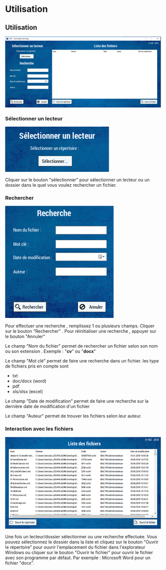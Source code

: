# Utilisation

## Utilisation

![](../.gitbook/assets/copy.PNG)

### Sélectionner un lecteur

![](../.gitbook/assets/selectlect.PNG)

Cliquer sur le bouton "sélectionner" pour sélectionner un lecteur ou un dossier dans le quel vous voulez rechercher un fichier.

### Rechercher

![](../.gitbook/assets/recherche%20%281%29.PNG)

Pour effectuer une recherche , remplissez 1 ou plusieurs champs. Cliquer sur le bouton "Rechercher" . Pour réinitialiser une recherche , appuyer sur le bouton "Annuler"

Le champ "Nom du fichier" permet de rechercher un fichier selon son nom ou son extension . Exemple : "**cv**" ou "**docx**"

Le champ "Mot clé" permet de faire une recherche dans un fichier. les type de fichiers pris en compte sont

* txt
* doc/docx \(word\)
* pdf
* xls/xlsx \(excel\)

Le champ "Date de modification" permet de faire une recherche sur la dernière date de modification d'un fichier

Le champ "Auteur" permet de trouver les fichiers selon leur auteur.

### Interaction avec les fichiers

![](../.gitbook/assets/list.PNG)

Une fois un lecteur/dossier sélectionner ou une recherche effectuée. Vous pouvez sélectionnez le dossier dans la liste et cliquez sur le bouton "Ouvrir le répertoire" pour ouvrir l'emplacement du fichier dans l'explorateur Windows ou cliquer sur le bouton "Ouvrir le fichier" pour ouvrir le fichier avec son programme par défaut. Par exemple : Microsoft Word pour un fichier "docx".

